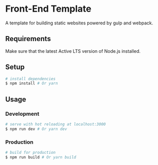 # Front-End Template

A template for building static websites powered by gulp and webpack.

## Requirements

Make sure that the latest Active LTS version of Node.js installed.

## Setup

```bash
# install dependencies
$ npm install # Or yarn
```

## Usage

### Development

```bash
# serve with hot reloading at localhost:3000
$ npm run dev # Or yarn dev
```

### Production

```bash
# build for production
$ npm run build # Or yarn build
```
